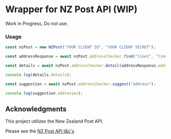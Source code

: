 # Wrapper for NZ Post API (WIP)

Work in Progress, Do not use.

### Usage

```ts
const nzPost = new NZPost("YOUR CLIENT ID", "YOUR CLIENT SECRET");

const addressResponse = await nzPost.addressChecker.find("line1", "line2");

const details = await nzPost.addressChecker.detail(addressResponse.addresses[0].DPID);

console.log(details.details);

const suggestion = await nzPost.addressChecker.suggest("address");

console.log(suggestion.addresses);
```

## Acknowledgments

This project utilizes the New Zealand Post API. 

Please see the [NZ Post API t&c's](https://www.nzpost.co.nz/business/terms-and-conditions/terms-and-conditions-for-api-use)